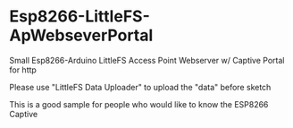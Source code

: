 # Esp8266-LittleFS-ApWebseverPortal
Small Esp8266-Arduino LittleFS Access Point Webserver w/ Captive Portal for http 

Please use "LittleFS Data Uploader" to upload the "data" before sketch


This is a good sample for people who would like to know the ESP8266 Captive

